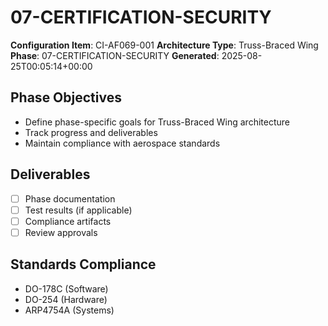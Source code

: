 # 07-CERTIFICATION-SECURITY

**Configuration Item**: CI-AF069-001
**Architecture Type**: Truss-Braced Wing
**Phase**: 07-CERTIFICATION-SECURITY
**Generated**: 2025-08-25T00:05:14+00:00

## Phase Objectives
- Define phase-specific goals for Truss-Braced Wing architecture
- Track progress and deliverables
- Maintain compliance with aerospace standards

## Deliverables
- [ ] Phase documentation
- [ ] Test results (if applicable)
- [ ] Compliance artifacts
- [ ] Review approvals

## Standards Compliance
- DO-178C (Software)
- DO-254 (Hardware)
- ARP4754A (Systems)
